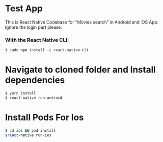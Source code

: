 # Test App
This is React Native Codebase for "Movies search" in Android and iOS App. Ignore the login part please.

### With the React Native CLI:


```bash
$ sudo npm install -g react-native-cli
```

# Navigate to cloned folder and Install dependencies

```bash
$ yarn install
$ react-native run-android
```

# Install Pods For Ios

```bash
$ cd ios && pod install
$react-native run-ios
```
